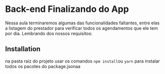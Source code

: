 # Back-end Finalizando do App

Nessa aula terminaremos algumas das funcionalidades faltantes, entre elas a listagem do prestador para verificar todos os agendamentos que ele tem por dia. Lembrando dos nossos requisitos:

## Installation

na pasta raiz do projeto usar os comandos ```npm install```ou  ```yarn```
  para instalar todos os pacotes do package.jsonaa

